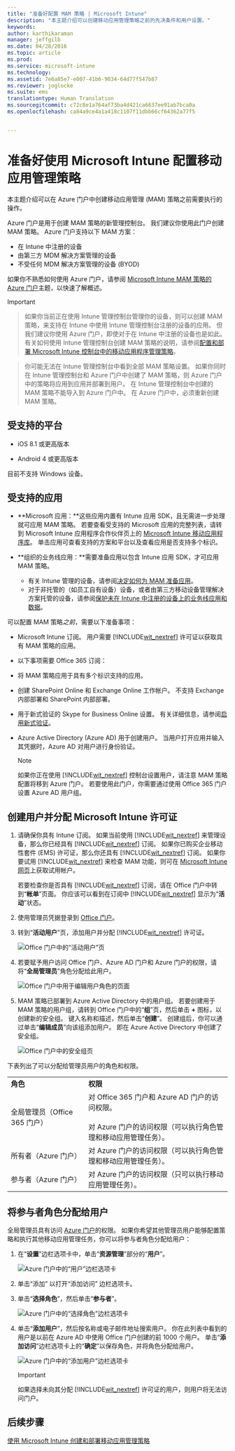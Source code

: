 ```yaml
---
title: "准备好配置 MAM 策略 | Microsoft Intune"
description: "本主题介绍可以创建移动应用管理策略之前的先决条件和用户设置。"
keywords: 
author: karthikaraman
manager: jeffgilb
ms.date: 04/28/2016
ms.topic: article
ms.prod: 
ms.service: microsoft-intune
ms.technology: 
ms.assetid: 7e6a85e7-e007-41b6-9034-64d77f547b87
ms.reviewer: joglocke
ms.suite: ems
translationtype: Human Translation
ms.sourcegitcommit: c72c8e1a764af73ba4d421ca6637ee91ab7bca0a
ms.openlocfilehash: ca84a9ce4a1a418c1107f11dbb66cf64362a77f5


---
```


# 准备好使用 Microsoft Intune 配置移动应用管理策略
本主题介绍可以在 Azure 门户中创建移动应用管理 (MAM) 策略之前需要执行的操作。

Azure 门户是用于创建 MAM 策略的新管理控制台。 我们建议你使用此门户创建 MAM 策略。 Azure 门户支持以下 MAM 方案：
- 在 Intune 中注册的设备
- 由第三方 MDM 解决方案管理的设备
- 不受任何 MDM 解决方案管理的设备 (BYOD)

如果你不熟悉如何使用 Azure 门户，请参阅 [Microsoft Intune MAM 策略的 Azure 门户](azure-portal-for-microsoft-intune-mam-policies.md)主题，以快速了解概述。

>[!IMPORTANT]

> 如果你当前正在使用 Intune 管理控制台管理你的设备，则可以创建 MAM 策略，来支持在 Intune 中使用 Intune 管理控制台注册的设备的应用。 但我们建议你使用 Azure 门户，即使对于在 Intune 中注册的设备也是如此。 有关如何使用 Intune 管理控制台创建 MAM 策略的说明，请参阅[配置和部署 Microsoft Intune 控制台中的移动应用程序管理策略](configure-and-deploy-mobile-application-management-policies-in-the-microsoft-intune-console.md)。

> 你可能无法在 Intune 管理控制台中看到全部 MAM 策略设置。 如果你同时在 Intune 管理控制台和 Azure 门户中创建了 MAM 策略，则 Azure 门户中的策略将应用到应用并部署到用户。
> 在 Intune 管理控制台中创建的 MAM 策略不能导入到 Azure 门户中。  在 Azure 门户中，必须重新创建 MAM 策略。


##  受支持的平台
- iOS 8.1 或更高版本

- Android 4 或更高版本

目前不支持 Windows 设备。
##  受支持的应用
* **Microsoft 应用：**这些应用内置有 Intune 应用 SDK，且无需进一步处理就可应用 MAM 策略。
若要查看受支持的 Microsoft 应用的完整列表，请转到 Microsoft Intune 应用程序合作伙伴页上的 [Microsoft Intune 移动应用程序库](https://www.microsoft.com/en-us/server-cloud/products/microsoft-intune/partners.aspx)。 单击应用可查看支持的方案和平台以及查看应用是否支持多个标识。
* **组织的业务线应用：**需要准备应用以包含 Intune 应用 SDK，才可应用 MAM 策略。

  * 有关 Intune 管理的设备，请参阅[决定如何为 MAM 准备应用](decide-how-to-prepare-apps-for-mobile-application-management-with-microsoft-intune.md)。
  * 对于非托管的（如员工自有设备）设备，或者由第三方移动设备管理解决方案托管的设备，请参阅[保护未在 Intune 中注册的设备上的业务线应用和数据](protect-line-of-business-apps-and-data-on-devices-not-enrolled-in-microsoft-intune.md)。

可以配置 MAM 策略*之前*，需要以下准备事项：

-   Microsoft Intune 订阅。    用户需要 [!INCLUDE[wit_nextref](../includes/wit_nextref_md.md)] 许可证以获取具有 MAM 策略的应用。

-   以下事项需要 Office 365 订阅：
  - 将 MAM 策略应用于具有多个标识支持的应用。
  - 创建 SharePoint Online 和 Exchange Online 工作帐户。 不支持 Exchange 内部部署和 SharePoint 内部部署。
-   用于新式验证的 Skype for Business Online 设置。 有关详细信息，请参阅[启用新式验证](http://social.technet.microsoft.com/wiki/contents/articles/34339.skype-for-business-online-enable-your-tenant-for-modern-authentication.aspx.md)。


- Azure Active Directory (Azure AD) 用于创建用户。 当用户打开应用并输入其凭据时，Azure AD 对用户进行身份验证。

    > [!NOTE]
    > 如果你正在使用 [!INCLUDE[wit_nextref](../includes/wit_nextref_md.md)] 控制台设置用户，请注意 MAM 策略配置将移到 Azure 门户。 若要使用此门户，你需要通过使用 Office 365 门户设置 Azure AD 用户组。


## 创建用户并分配 Microsoft Intune 许可证

1. 请确保你具有 Intune 订阅。 如果当前使用 [!INCLUDE[wit_nextref](../includes/wit_nextref_md.md)] 来管理设备，那么你已经具有 [!INCLUDE[wit_nextref](../includes/wit_nextref_md.md)] 订阅。  如果你已购买企业移动性套件 (EMS) 许可证，那么你还具有 [!INCLUDE[wit_nextref](../includes/wit_nextref_md.md)] 订阅。 如果你要试用 [!INCLUDE[wit_nextref](../includes/wit_nextref_md.md)] 来检查 MAM 功能，则可在 [Microsoft Intune 网页](http://www.microsoft.com/en-us/server-cloud/products/microsoft-intune/)上获取试用帐户。

    若要检查你是否具有 [!INCLUDE[wit_nextref](../includes/wit_nextref_md.md)] 订阅，请在 Office 门户中转到“**帐单**”页面。  你应该可以看到在订阅中 [!INCLUDE[wit_nextref](../includes/wit_nextref_md.md)] 显示为“**活动**”状态。

2.  使用管理员凭据登录到 [Office 门户](http://portal.office.com)。

3.  转到“**活动用户**”页，添加用户并分配 [!INCLUDE[wit_nextref](../includes/wit_nextref_md.md)] 许可证。

    ![Office 门户中的“活动用户”页](../media/AppManagement/OfficePortal_AddUsers.png)

4.  若要赋予用户访问 Office 门户、Azure AD 门户和 Azure 门户的权限，请将“**全局管理员**”角色分配给此用户。

    ![Office 门户中用于编辑用户角色的页面](../media/AppManagement/OfficePortal_AddRoletoUser.png)

5.  MAM 策略已部署到 Azure Active Directory 中的用户组。 若要创建用于 MAM 策略的用户组，请转到 Office 门户中的“**组**”页，然后单击 **+** 图标，以创建新的安全组。  键入名称和描述，然后单击“**创建**”。 创建组后，你可以通过单击“**编辑成员**”向该组添加用户。 即在 Azure Active Directory 中创建了安全组。

    ![Office 门户中的安全组页](../media/AppManagement/OfficePortal_CreateGroups.png)

下表列出了可以分配给管理员用户的角色和权限。

|||
|--|----|
|**角色**|**权限**|
|全局管理员（Office 365 门户）|对 Office 365 门户和 Azure AD 门户的访问权限。<br /><br />对 Azure 门户的访问权限（可以执行角色管理和移动应用管理任务）。|
|所有者（Azure 门户）|对 Azure 门户的访问权限（可以执行角色管理和移动应用管理任务）。|
|参与者（Azure 门户）|对 Azure 门户的访问权限（只可以执行移动应用管理任务）。|

## 将参与者角色分配给用户

全局管理员具有访问 [Azure 门户](https://portal.azure.com)的权限。  如果你希望其他管理员用户能够配置策略和执行其他移动应用管理任务，你可以将参与者角色分配给用户：


1.  在“**设置**”边栏选项卡中，单击“**资源管理**”部分的“**用户**”。

    ![Azure 门户中的“用户”边栏选项卡](../media/AppManagement/AzurePortal_MAM_AddUsers.png)

2.  单击“添加”  以打开“添加访问”  边栏选项卡。

3.  单击“**选择角色**”，然后单击“**参与者**”。

    ![Azure 门户中的“选择角色”边栏选项卡](../media/AppManagement/AzurePortal_MAM_AddRole.png)

4.  单击“**添加用户**”，然后按名称或电子邮件地址搜索用户。 你在此列表中看到的用户是以前在 Azure AD 中使用 Office 门户创建的前 1000 个用户。 单击“**添加访问**”边栏选项卡上的“**确定**”以保存角色，并将角色分配给用户。

    ![Azure 门户中的“添加用户”边栏选项卡](../media/AppManagement/AzurePortal_MAM_AddusertoRole.png)

    > [!IMPORTANT]
    > 如果选择未向其分配 [!INCLUDE[wit_nextref](../includes/wit_nextref_md.md)] 许可证的用户，则用户将无法访问门户。

## 后续步骤
[使用 Microsoft Intune 创建和部署移动应用管理策略](create-and-deploy-mobile-app-management-policies-with-microsoft-intune.md)



<!--HONumber=Jul16_HO3-->


